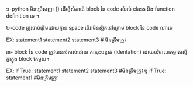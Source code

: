 ១-python មិនប្រើសញ្ញា {} ដើម្បីសំគាល់ block នៃ code សំរាប់ class និង function definition ទេ ។

២-code ត្រូវចាប់ផ្តើមដោយគ្មាន space បើវាមិនស្ថិតនៅក្រោម block នៃ code ណាទេ

EX:
statement1
statement2
    statement3 # មិនត្រឹមត្រូវ

៣- block នៃ code ត្រូវបានសំគាល់ដោយ ការចុះបន្ទាត់ (identation) ដោយបរិមាណគម្លាតស្មើគ្នាក្នុង block តែមួយ។

EX:
if True:
    statement1
    statement2
        statement3 #មិនត្រឹមត្រូវ
ឬ
if True:
statement1 #មិនត្រឹមត្រូវ
